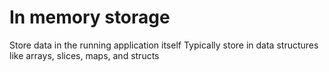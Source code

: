 # In memory storage

Store data in the running application itself 
Typically store in data structures like arrays, slices, maps, and structs 

